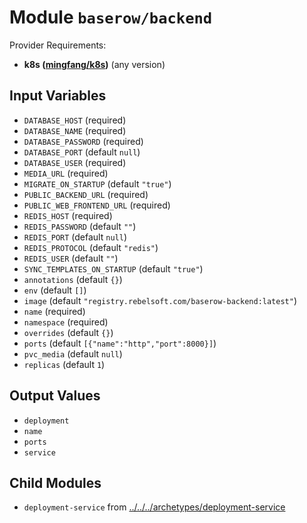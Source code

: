 
# Module `baserow/backend`

Provider Requirements:
* **k8s ([mingfang/k8s](https://registry.terraform.io/providers/mingfang/k8s/latest))** (any version)

## Input Variables
* `DATABASE_HOST` (required)
* `DATABASE_NAME` (required)
* `DATABASE_PASSWORD` (required)
* `DATABASE_PORT` (default `null`)
* `DATABASE_USER` (required)
* `MEDIA_URL` (required)
* `MIGRATE_ON_STARTUP` (default `"true"`)
* `PUBLIC_BACKEND_URL` (required)
* `PUBLIC_WEB_FRONTEND_URL` (required)
* `REDIS_HOST` (required)
* `REDIS_PASSWORD` (default `""`)
* `REDIS_PORT` (default `null`)
* `REDIS_PROTOCOL` (default `"redis"`)
* `REDIS_USER` (default `""`)
* `SYNC_TEMPLATES_ON_STARTUP` (default `"true"`)
* `annotations` (default `{}`)
* `env` (default `[]`)
* `image` (default `"registry.rebelsoft.com/baserow-backend:latest"`)
* `name` (required)
* `namespace` (required)
* `overrides` (default `{}`)
* `ports` (default `[{"name":"http","port":8000}]`)
* `pvc_media` (default `null`)
* `replicas` (default `1`)

## Output Values
* `deployment`
* `name`
* `ports`
* `service`

## Child Modules
* `deployment-service` from [../../../archetypes/deployment-service](../../../archetypes/deployment-service)

